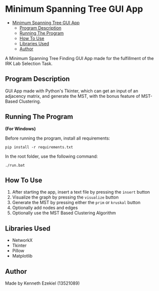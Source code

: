 # Minimum Spanning Tree GUI App

- [Minimum Spanning Tree GUI App](#minimum-spanning-tree-gui-app)
  - [Program Description](#program-description)
  - [Running The Program](#running-the-program)
  - [How To Use](#how-to-use)
  - [Libraries Used](#libraries-used)
  - [Author](#author)


A Minimum Spanning Tree Finding GUI App made for the fulfillment of the IRK Lab Selection Task.

## Program Description

GUI App made with Python's Tkinter, which can get an input of an adjacency matrix, and generate the MST, with the bonus feature of MST-Based Clustering.

## Running The Program

**(For Windows)**

Before running the program, install all requirements:

```
pip install -r requirements.txt
```

In the root folder, use the following command:

```
./run.bat
```

## How To Use

1. After starting the app, insert a text file by pressing the `insert` button
2. Visualize the graph by pressing the `visualize` button
3. Generate the MST by pressing either the `prim` or `kruskal` button
4. Optionally add nodes and edges
5. Optionally use the MST Based Clustering Algorithm

## Libraries Used

* NetworkX
* Tkinter
* Pillow
* Matplotlib

## Author

Made by Kenneth Ezekiel (13521089)

